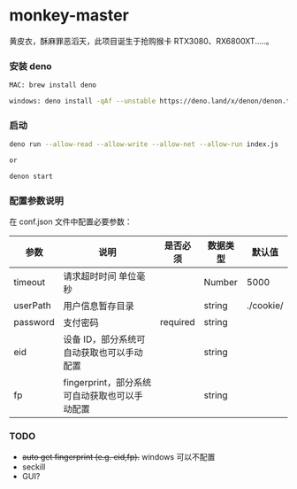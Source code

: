 # monkey-master

黄皮衣，酥麻罪恶滔天，此项目诞生于抢购猴卡 RTX3080、RX6800XT.....。

### 安装 deno

```bash
MAC: brew install deno

windows: deno install -qAf --unstable https://deno.land/x/denon/denon.ts
```

### 启动

```bash
deno run --allow-read --allow-write --allow-net --allow-run index.js

or

denon start
```

### 配置参数说明

在 conf.json 文件中配置必要参数：

| 参数     | 说明                                          | 是否必须 | 数据类型 | 默认值    |
| -------- | --------------------------------------------- | -------- | -------- | --------- |
| timeout  | 请求超时时间 单位毫秒                         |          | Number   | 5000      |
| userPath | 用户信息暂存目录                              |          | string   | ./cookie/ |
| password | 支付密码                                      | required | string   |           |
| eid      | 设备 ID，部分系统可自动获取也可以手动配置     |          | string   |           |
| fp       | fingerprint，部分系统可自动获取也可以手动配置 |          | string   |           |

### TODO

-   ~~auto get fingerprint (e.g. eid,fp).~~ windows 可以不配置
-   seckill
-   GUI?
